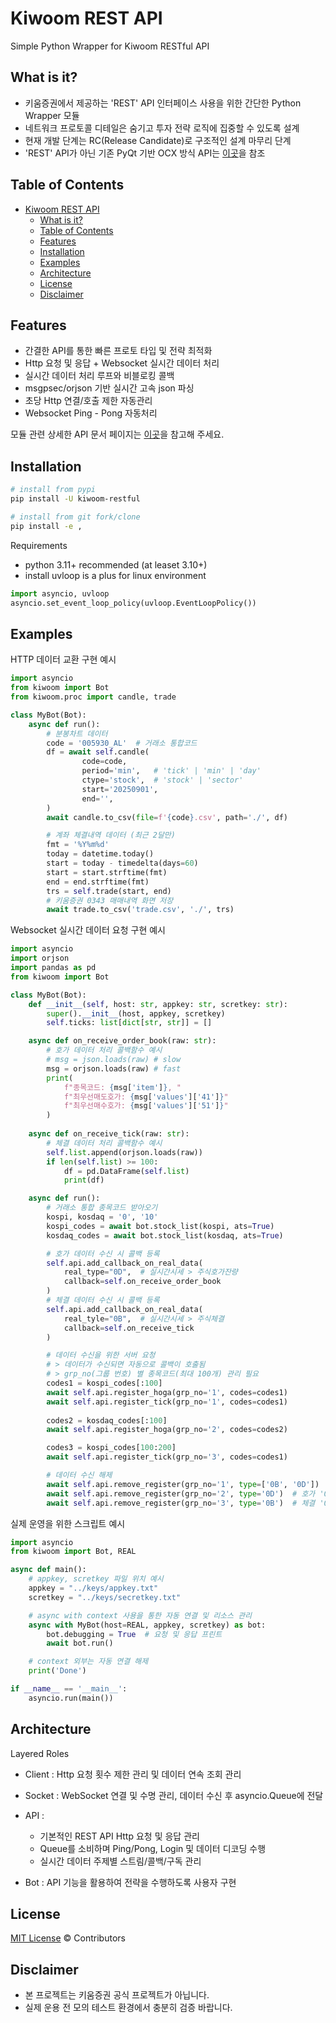 # Kiwoom REST API
Simple Python Wrapper for Kiwoom RESTful API   

## What is it?
* 키움증권에서 제공하는 'REST' API 인터페이스 사용을 위한 간단한 Python Wrapper 모듈
* 네트워크 프로토콜 디테일은 숨기고 투자 전략 로직에 집중할 수 있도록 설계
* 현재 개발 단계는 RC(Release Candidate)로 구조적인 설계 마무리 단계
* 'REST' API가 아닌 기존 PyQt 기반 OCX 방식 API는 [이곳][ocx]을 참조

## Table of Contents
- [Kiwoom REST API](#kiwoom-rest-api)
  - [What is it?](#what-is-it)
  - [Table of Contents](#table-of-contents)
  - [Features](#features)
  - [Installation](#installation)
  - [Examples](#examples)
  - [Architecture](#architecture)
  - [License](#license)
  - [Disclaimer](#disclaimer)

## Features
* 간결한 API를 통한 빠른 프로토 타입 및 전략 최적화
* Http 요청 및 응답 + Websocket 실시간 데이터 처리
* 실시간 데이터 처리 루프와 비블로킹 콜백
* msgpsec/orjson 기반 실시간 고속 json 파싱
* 초당 Http 연결/호출 제한 자동관리
* Websocket Ping - Pong 자동처리

모듈 관련 상세한 API 문서 페이지는 [이곳][doc]을 참고해 주세요.

## Installation
```bash
# install from pypi
pip install -U kiwoom-restful

# install from git fork/clone
pip install -e ,
```
Requirements
* python 3.11+ recommended (at leaset 3.10+)
* install uvloop is a plus for linux environment
```python
import asyncio, uvloop
asyncio.set_event_loop_policy(uvloop.EventLoopPolicy())
```

## Examples
HTTP 데이터 교환 구현 예시
```python
import asyncio
from kiwoom import Bot
from kiwoom.proc import candle, trade

class MyBot(Bot):
    async def run():
        # 분봉차트 데이터
        code = '005930_AL'  # 거래소 통합코드
        df = await self.candle(
                code=code, 
                period='min',   # 'tick' | 'min' | 'day'
                ctype='stock',  # 'stock' | 'sector'
                start='20250901',
                end='',
        )
        await candle.to_csv(file=f'{code}.csv', path='./', df)

        # 계좌 체결내역 데이터 (최근 2달만)
        fmt = '%Y%m%d'
        today = datetime.today()
        start = today - timedelta(days=60)
        start = start.strftime(fmt)
        end = end.strftime(fmt)
        trs = self.trade(start, end)
        # 키움증권 0343 매매내역 화면 저장
        await trade.to_csv('trade.csv', './', trs)
```

Websocket 실시간 데이터 요청 구현 예시
```python
import asyncio
import orjson
import pandas as pd
from kiwoom import Bot

class MyBot(Bot):
    def __init__(self, host: str, appkey: str, scretkey: str):
        super().__init__(host, appkey, scretkey)
        self.ticks: list[dict[str, str]] = []

    async def on_receive_order_book(raw: str):
        # 호가 데이터 처리 콜백함수 예시
        # msg = json.loads(raw) # slow
        msg = orjson.loads(raw) # fast
        print(
            f"종목코드: {msg['item']}, "
            f"최우선매도호가: {msg['values']['41']}"
            f"최우선매수호가: {msg['values']['51']}"
        )
    
    async def on_receive_tick(raw: str):
        # 체결 데이터 처리 콜백함수 예시
        self.list.append(orjson.loads(raw))
        if len(self.list) >= 100:
            df = pd.DataFrame(self.list)
            print(df)

    async def run():
        # 거래소 통합 종목코드 받아오기 
        kospi, kosdaq = '0', '10'
        kospi_codes = await bot.stock_list(kospi, ats=True)
        kosdaq_codes = await bot.stock_list(kosdaq, ats=True)

        # 호가 데이터 수신 시 콜백 등록
        self.api.add_callback_on_real_data(
            real_type="0D",  # 실시간시세 > 주식호가잔량
            callback=self.on_receive_order_book
        )
        # 체결 데이터 수신 시 콜백 등록
        self.api.add_callback_on_real_data(
            real_tyle="0B",  # 실시간시세 > 주식체결
            callback=self.on_receive_tick
        )

        # 데이터 수신을 위한 서버 요청
        # > 데이터가 수신되면 자동으로 콜백이 호출됨
        # > grp_no(그룹 번호) 별 종목코드(최대 100개) 관리 필요
        codes1 = kospi_codes[:100]  
        await self.api.register_hoga(grp_no='1', codes=codes1)
        await self.api.register_tick(grp_no='1', codes=codes1)
        
        codes2 = kosdaq_codes[:100]
        await self.api.register_hoga(grp_no='2', codes=codes2)

        codes3 = kospi_codes[100:200]
        await self.api.register_tick(grp_no='3', codes=codes1)

        # 데이터 수신 해제
        await self.api.remove_register(grp_no='1', type=['0B', '0D'])  
        await self.api.remove_register(grp_no='2', type='0D')  # 호가 '0D'
        await self.api.remove_register(grp_no='3', type='0B')  # 체결 '0B'
```

실제 운영을 위한 스크립트 예시
```python
import asyncio
from kiwoom import Bot, REAL

async def main():
    # appkey, scretkey 파일 위치 예시
    appkey = "../keys/appkey.txt"
    scretkey = "../keys/secretkey.txt"

    # async with context 사용을 통한 자동 연결 및 리소스 관리
    async with MyBot(host=REAL, appkey, scretkey) as bot:
        bot.debugging = True  # 요청 및 응답 프린트
        await bot.run()

    # context 외부는 자동 연결 해제
    print('Done')

if __name__ == '__main__':
    asyncio.run(main())

```

## Architecture
Layered Roles
* Client : Http 요청 횟수 제한 관리 및 데이터 연속 조회 관리
* Socket : WebSocket 연결 및 수명 관리, 데이터 수신 후 asyncio.Queue에 전달

* API : 
  * 기본적인 REST API Http 요청 및 응답 관리
  * Queue를 소비하며 Ping/Pong, Login 및 데이터 디코딩 수행
  * 실시간 데이터 주제별 스트림/콜백/구독 관리

* Bot : API 기능을 활용하여 전략을 수행하도록 사용자 구현 

## License
[MIT License][mit] © Contributors

## Disclaimer
* 본 프로젝트는 키움증권 공식 프로젝트가 아닙니다.
* 실제 운용 전 모의 테스트 환경에서 충분히 검증 바랍니다.



[ocx]: https://github.com/breadum/kiwoom
[doc]: https://breadum.github.io/kiwoom-restful/latest/
[mit]: https://github.com/breadum/kiwoom-restful?tab=MIT-1-ov-file
